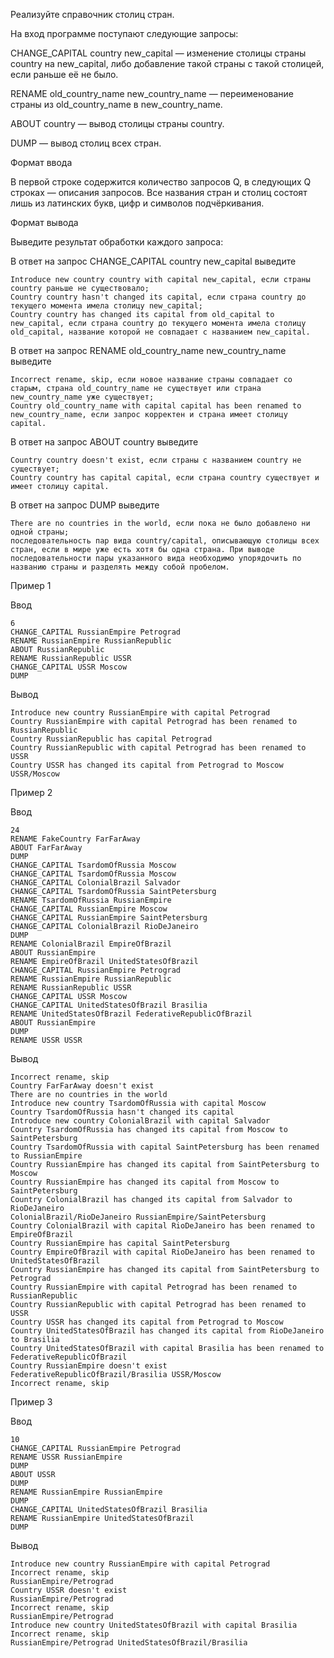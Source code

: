 ﻿Реализуйте справочник столиц стран.

На вход программе поступают следующие запросы:

CHANGE_CAPITAL country new_capital — изменение столицы страны country на new_capital, либо добавление такой страны с такой столицей, если раньше её не было.

RENAME old_country_name new_country_name — переименование страны из old_country_name в new_country_name.

ABOUT country — вывод столицы страны country.

DUMP — вывод столиц всех стран.

Формат ввода

В первой строке содержится количество запросов Q, в следующих Q строках — описания запросов. Все названия стран и столиц состоят лишь из латинских букв, цифр и символов подчёркивания.

Формат вывода

Выведите результат обработки каждого запроса:

В ответ на запрос CHANGE_CAPITAL country new_capital выведите

	Introduce new country country with capital new_capital, если страны country раньше не существовало;
	Country country hasn't changed its capital, если страна country до текущего момента имела столицу new_capital;
	Country country has changed its capital from old_capital to new_capital, если страна country до текущего момента имела столицу old_capital, название которой не совпадает с названием new_capital.
В ответ на запрос RENAME old_country_name new_country_name выведите

	Incorrect rename, skip, если новое название страны совпадает со старым, страна old_country_name не существует или страна new_country_name уже существует;
	Country old_country_name with capital capital has been renamed to new_country_name, если запрос корректен и страна имеет столицу capital.

В ответ на запрос ABOUT country выведите

	Country country doesn't exist, если страны с названием country не существует;
	Country country has capital capital, если страна country существует и имеет столицу capital.
В ответ на запрос DUMP выведите

	There are no countries in the world, если пока не было добавлено ни одной страны;
	последовательность пар вида country/capital, описывающую столицы всех стран, если в мире уже есть хотя бы одна страна. При выводе последовательности пары указанного вида необходимо упорядочить по названию страны и разделять между собой пробелом.

Пример 1

Ввод

	6
	CHANGE_CAPITAL RussianEmpire Petrograd
	RENAME RussianEmpire RussianRepublic
	ABOUT RussianRepublic
	RENAME RussianRepublic USSR
	CHANGE_CAPITAL USSR Moscow
	DUMP

Вывод 

	Introduce new country RussianEmpire with capital Petrograd
	Country RussianEmpire with capital Petrograd has been renamed to RussianRepublic
	Country RussianRepublic has capital Petrograd
	Country RussianRepublic with capital Petrograd has been renamed to USSR
	Country USSR has changed its capital from Petrograd to Moscow
	USSR/Moscow

Пример 2

Ввод

	24
	RENAME FakeCountry FarFarAway
	ABOUT FarFarAway
	DUMP
	CHANGE_CAPITAL TsardomOfRussia Moscow
	CHANGE_CAPITAL TsardomOfRussia Moscow
	CHANGE_CAPITAL ColonialBrazil Salvador
	CHANGE_CAPITAL TsardomOfRussia SaintPetersburg
	RENAME TsardomOfRussia RussianEmpire
	CHANGE_CAPITAL RussianEmpire Moscow
	CHANGE_CAPITAL RussianEmpire SaintPetersburg
	CHANGE_CAPITAL ColonialBrazil RioDeJaneiro
	DUMP
	RENAME ColonialBrazil EmpireOfBrazil
	ABOUT RussianEmpire
	RENAME EmpireOfBrazil UnitedStatesOfBrazil
	CHANGE_CAPITAL RussianEmpire Petrograd
	RENAME RussianEmpire RussianRepublic
	RENAME RussianRepublic USSR
	CHANGE_CAPITAL USSR Moscow
	CHANGE_CAPITAL UnitedStatesOfBrazil Brasilia
	RENAME UnitedStatesOfBrazil FederativeRepublicOfBrazil
	ABOUT RussianEmpire
	DUMP
	RENAME USSR USSR

Вывод

	Incorrect rename, skip
	Country FarFarAway doesn't exist
	There are no countries in the world
	Introduce new country TsardomOfRussia with capital Moscow
	Country TsardomOfRussia hasn't changed its capital
	Introduce new country ColonialBrazil with capital Salvador
	Country TsardomOfRussia has changed its capital from Moscow to SaintPetersburg
	Country TsardomOfRussia with capital SaintPetersburg has been renamed to RussianEmpire
	Country RussianEmpire has changed its capital from SaintPetersburg to Moscow
	Country RussianEmpire has changed its capital from Moscow to SaintPetersburg
	Country ColonialBrazil has changed its capital from Salvador to RioDeJaneiro
	ColonialBrazil/RioDeJaneiro RussianEmpire/SaintPetersburg
	Country ColonialBrazil with capital RioDeJaneiro has been renamed to EmpireOfBrazil
	Country RussianEmpire has capital SaintPetersburg
	Country EmpireOfBrazil with capital RioDeJaneiro has been renamed to UnitedStatesOfBrazil
	Country RussianEmpire has changed its capital from SaintPetersburg to Petrograd
	Country RussianEmpire with capital Petrograd has been renamed to RussianRepublic
	Country RussianRepublic with capital Petrograd has been renamed to USSR
	Country USSR has changed its capital from Petrograd to Moscow
	Country UnitedStatesOfBrazil has changed its capital from RioDeJaneiro to Brasilia
	Country UnitedStatesOfBrazil with capital Brasilia has been renamed to FederativeRepublicOfBrazil
	Country RussianEmpire doesn't exist
	FederativeRepublicOfBrazil/Brasilia USSR/Moscow
	Incorrect rename, skip

Пример 3

Ввод 

	10
	CHANGE_CAPITAL RussianEmpire Petrograd
	RENAME USSR RussianEmpire
	DUMP
	ABOUT USSR
	DUMP
	RENAME RussianEmpire RussianEmpire
	DUMP
	CHANGE_CAPITAL UnitedStatesOfBrazil Brasilia
	RENAME RussianEmpire UnitedStatesOfBrazil
	DUMP

Вывод

	Introduce new country RussianEmpire with capital Petrograd
	Incorrect rename, skip
	RussianEmpire/Petrograd
	Country USSR doesn't exist
	RussianEmpire/Petrograd
	Incorrect rename, skip
	RussianEmpire/Petrograd
	Introduce new country UnitedStatesOfBrazil with capital Brasilia
	Incorrect rename, skip
	RussianEmpire/Petrograd UnitedStatesOfBrazil/Brasilia

